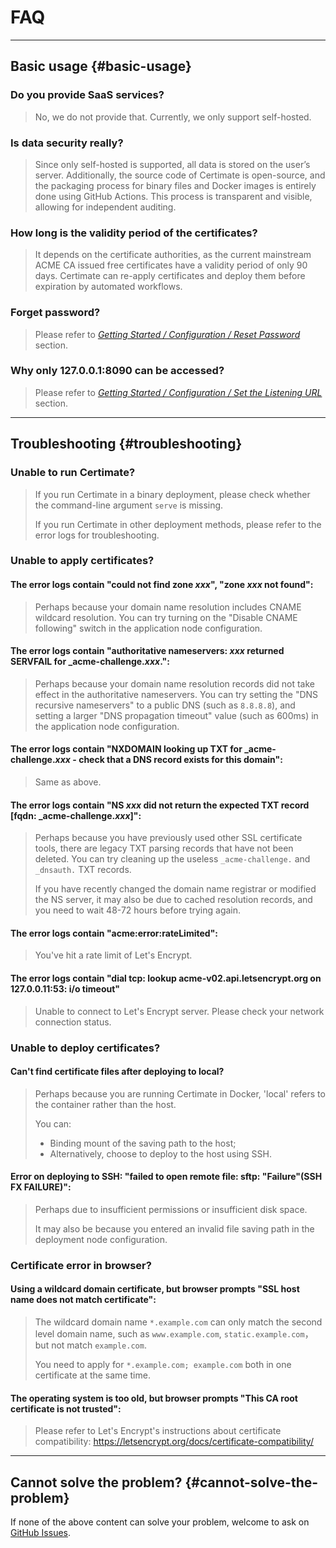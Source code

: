 ﻿# FAQ

---

## Basic usage {#basic-usage}

### Do you provide SaaS services?

> No, we do not provide that. Currently, we only support self-hosted.

### Is data security really?

> Since only self-hosted is supported, all data is stored on the user’s server. Additionally, the source code of Certimate is open-source, and the packaging process for binary files and Docker images is entirely done using GitHub Actions. This process is transparent and visible, allowing for independent auditing.

### How long is the validity period of the certificates?

> It depends on the certificate authorities, as the current mainstream ACME CA issued free certificates have a validity period of only 90 days. Certimate can re-apply certificates and deploy them before expiration by automated workflows.

### Forget password?

> Please refer to _[Getting Started / Configuration / Reset Password](../getting-started/configuration#reset-password)_ section.

### Why only 127.0.0.1:8090 can be accessed?

> Please refer to _[Getting Started / Configuration / Set the Listening URL](../getting-started/configuration#set-the-listening-url)_ section.

---

## Troubleshooting {#troubleshooting}

### Unable to run Certimate?

> If you run Certimate in a binary deployment, please check whether the command-line argument `serve` is missing.
>
> If you run Certimate in other deployment methods, please refer to the error logs for troubleshooting.

### Unable to apply certificates?

#### The error logs contain "could not find zone _xxx_", "zone _xxx_ not found":

> Perhaps because your domain name resolution includes CNAME wildcard resolution. You can try turning on the "Disable CNAME following" switch in the application node configuration.

#### The error logs contain "authoritative nameservers: _xxx_ returned SERVFAIL for \_acme-challenge._xxx_.":

> Perhaps because your domain name resolution records did not take effect in the authoritative nameservers. You can try setting the "DNS recursive nameservers" to a public DNS (such as `8.8.8.8`), and setting a larger "DNS propagation timeout" value (such as 600ms) in the application node configuration.

#### The error logs contain "NXDOMAIN looking up TXT for \_acme-challenge._xxx_ - check that a DNS record exists for this domain":

> Same as above.

#### The error logs contain "NS _xxx_ did not return the expected TXT record \[fqdn: \_acme-challenge._xxx_\]":

> Perhaps because you have previously used other SSL certificate tools, there are legacy TXT parsing records that have not been deleted. You can try cleaning up the useless `_acme-challenge.` and `_dnsauth.` TXT records.
>
> If you have recently changed the domain name registrar or modified the NS server, it may also be due to cached resolution records, and you need to wait 48-72 hours before trying again.

#### The error logs contain "acme:error:rateLimited":

> You've hit a rate limit of Let's Encrypt.

#### The error logs contain "dial tcp: lookup acme-v02.api.letsencrypt.org on 127.0.0.11:53: i/o timeout"

> Unable to connect to Let's Encrypt server. Please check your network connection status.

### Unable to deploy certificates?

#### Can't find certificate files after deploying to local?

> Perhaps because you are running Certimate in Docker, 'local' refers to the container rather than the host.
>
> You can:
>
> - Binding mount of the saving path to the host;
> - Alternatively, choose to deploy to the host using SSH.

#### Error on deploying to SSH: "failed to open remote file: sftp: "Failure"(SSH FX FAILURE)":

> Perhaps due to insufficient permissions or insufficient disk space.
>
> It may also be because you entered an invalid file saving path in the deployment node configuration.

### Certificate error in browser?

#### Using a wildcard domain certificate, but browser prompts "SSL host name does not match certificate":

> The wildcard domain name `*.example.com` can only match the second level domain name, such as `www.example.com`, `static.example.com`，but not match `example.com`.
>
> You need to apply for `*.example.com; example.com` both in one certificate at the same time.

#### The operating system is too old, but browser prompts "This CA root certificate is not trusted":

> Please refer to Let's Encrypt's instructions about certificate compatibility:
> https://letsencrypt.org/docs/certificate-compatibility/

---

## Cannot solve the problem? {#cannot-solve-the-problem}

If none of the above content can solve your problem, welcome to ask on [GitHub Issues](https://github.com/usual2970/certimate/issues).
